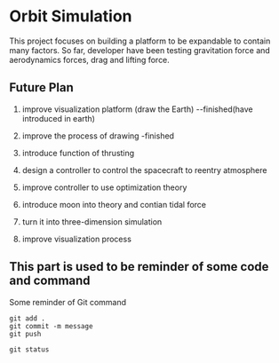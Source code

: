 # Orbit Simulation

This project focuses on building a platform to be expandable to contain many factors. So far, developer have been testing gravitation force and aerodynamics forces, drag and lifting force. 

## Future Plan

1. improve visualization platform (draw the Earth) --finished(have introduced in earth)

2. improve the process of drawing -finished

2. introduce function of thrusting

3. design a controller to control the spacecraft to reentry atmosphere

4. improve controller to use optimization theory

5. introduce moon into theory and contian tidal force

6. turn it into three-dimension simulation

7. improve visualization process






## This part is used to be reminder of some code and command
Some reminder of Git command
```
git add .
git commit -m message
git push

git status
```